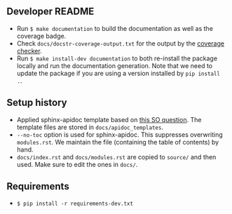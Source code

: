 ## Developer README
* Run `$ make documentation` to build the documentation as well as the coverage badge.
* Check `docs/docstr-coverage-output.txt` for the output by the [coverage checker](https://github.com/HunterMcGushion/docstr_coverage).
* Run `$ make install-dev documentation` to both re-install the package locally and run the documentation generation.
  Note that we need to update the package if you are using a version installed by `pip install .`.

## Setup history
* Applied sphinx-apidoc template based on [this SO question](https://stackoverflow.com/questions/50361218/remove-the-word-module-from-sphinx-documentation).
  The template files are stored in `docs/apidoc_templates`.
* `--no-toc` option is used for sphinx-apidoc. This suppresses overwriting `modules.rst`.
  We maintain the file (containing the table of contents) by hand.
* `docs/index.rst` and `docs/modules.rst` are copied to `source/` and then used. Make sure to edit the ones in `docs/`.

## Requirements
* `$ pip install -r requirements-dev.txt`
